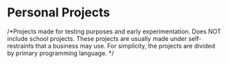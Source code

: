 # Personal Projects
/*Projects made for testing purposes and early experimentation. Does NOT include school projects. These projects are usually made under self-restraints that a business may use.
For simplicity, the projects are divided by primary programming language.
*/
